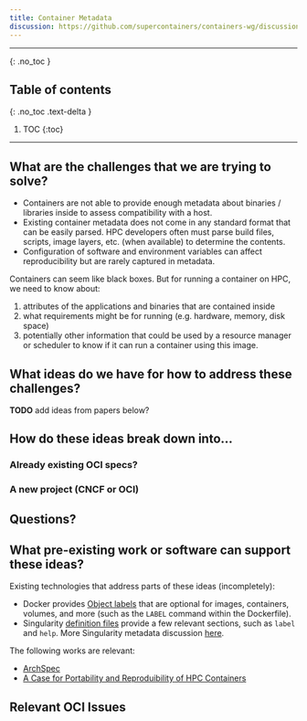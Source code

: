 ```yaml
---
title: Container Metadata
discussion: https://github.com/supercontainers/containers-wg/discussions/6
---
```


---

{: .no_toc }

## Table of contents
{: .no_toc .text-delta }

1. TOC
{:toc}

---

## What are the challenges that we are trying to solve?

 - Containers are not able to provide enough metadata about binaries / libraries inside to assess compatibility with a host.
 - Existing container metadata does not come in any standard format that can be easily parsed.  HPC developers often must parse build files, scripts, image layers, etc. (when available) to determine the contents.
 - Configuration of software and environment variables can affect reproducibility but are rarely captured in metadata. 

Containers can seem like black boxes. But for running a container on HPC, we need to know about:

1. attributes of the applications and binaries that are contained inside
2. what requirements might be for running (e.g. hardware, memory, disk space)
3. potentially other information that could be used by a resource manager or scheduler to know if it can run a container using this image.

## What ideas do we have for how to address these challenges?

**TODO** add ideas from papers below?

## How do these ideas break down into...

### Already existing OCI specs?


### A new project (CNCF or OCI)


## Questions?


## What pre-existing work or software can support these ideas?

Existing technologies that address parts of these ideas (incompletely):
 - Docker provides [Object labels](https://docs.docker.com/config/labels-custom-metadata/) that are optional for images, containers, volumes, and more (such as the `LABEL` command within the Dockerfile).
 - Singularity [definition files](https://sylabs.io/guides/3.8/user-guide/definition_files.html) provide a few relevant sections, such as `label` and `help`.  More Singularity metadata discussion [here](https://sylabs.io/guides/3.8/user-guide/environment_and_metadata.html).

The following works are relevant:

 - [ArchSpec](https://tgamblin.github.io/pubs/archspec-canopie-hpc-2020.pdf)
 - [A Case for Portability and Reproduibility of HPC Containers](https://www.canopie-hpc.org/wp-content/uploads/2019/12/ajy-sc19_canopie-PRCHPC.pdf)

## Relevant OCI Issues


